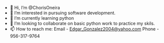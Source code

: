 - 👋 Hi, I’m @ChorisOneira
- 👀 I’m interested in pursuing software development.
- 🌱 I’m currently learning python
- 💞️ I’m looking to collaborate on basic python work to practice my skils.
- 📫 How to reach me: Email - Edgar_Gonzalez2004@yahoo.com Phone - 956-317-9764
